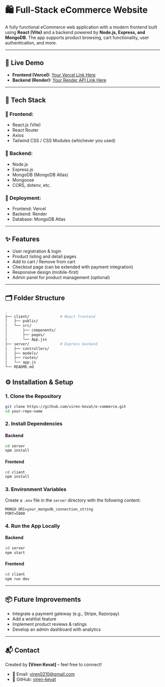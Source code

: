 # 🛍️ Full-Stack eCommerce Website

A fully functional eCommerce web application with a modern frontend built using **React (Vite)** and a backend powered by **Node.js, Express, and MongoDB**. The app supports product browsing, cart functionality, user authentication, and more.

---

## 🚀 Live Demo

- **Frontend (Vercel):** [Your Vercel Link Here](#)
- **Backend (Render):** [Your Render API Link Here](#)

---

## 🧰 Tech Stack

### 🔹 Frontend:

- React.js (Vite)
- React Router
- Axios
- Tailwind CSS / CSS Modules (whichever you used)

### 🔹 Backend:

- Node.js
- Express.js
- MongoDB (MongoDB Atlas)
- Mongoose
- CORS, dotenv, etc.

### 🔹 Deployment:

- Frontend: Vercel
- Backend: Render
- Database: MongoDB Atlas

---

## ✨ Features

- User registration & login
- Product listing and detail pages
- Add to cart / Remove from cart
- Checkout page (can be extended with payment integration)
- Responsive design (mobile-first)
- Admin panel for product management (optional)

---

## 🗂️ Folder Structure

```bash
.
├── client/              # React frontend
│   ├── public/
│   └── src/
│       ├── components/
│       ├── pages/
│       └── App.jsx
├── server/              # Express backend
│   ├── controllers/
│   ├── models/
│   ├── routes/
│   └── app.js
└── README.md
```

## ⚙️ Installation & Setup

### 1. Clone the Repository

```bash
git clone https://github.com/viren-kevat/e-commerce.git
cd your-repo-name
```

### 2. Install Dependencies

#### Backend

```bash
cd server
npm install
```

#### Frontend

```bash
cd client
npm install
```

### 3. Environment Variables

Create a `.env` file in the `server` directory with the following content:

```env
MONGO_URI=your_mongodb_connection_string
PORT=5000
```

### 4. Run the App Locally

#### Backend

```bash
cd server
npm start
```

#### Frontend

```bash
cd client
npm run dev
```

---

## 📦 Future Improvements

- Integrate a payment gateway (e.g., Stripe, Razorpay)
- Add a wishlist feature
- Implement product reviews & ratings
- Develop an admin dashboard with analytics

---

## 📬 Contact

Created by **[Viren Kevat]** – feel free to connect!

- 📧 Email: [viren0210@gmail.com](mailto:viren0210@gmail.com)
- 🔗 GitHub: [viren-kevat](https://github.com/viren-kevat)
